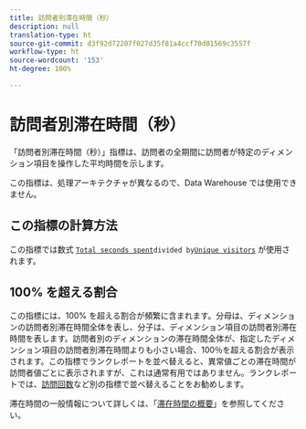 ```yaml
---
title: 訪問者別滞在時間（秒）
description: null
translation-type: ht
source-git-commit: d3f92d72207f027d35f81a4ccf70d01569c3557f
workflow-type: ht
source-wordcount: '153'
ht-degree: 100%

---
```



# 訪問者別滞在時間（秒）

「訪問者別滞在時間（秒）」指標は、訪問者の全期間に訪問者が特定のディメンション項目を操作した平均時間を示します。

この指標は、処理アーキテクチャが異なるので、Data Warehouse では使用できません。

## この指標の計算方法

この指標では数式 [`Total seconds spent`](total-seconds-spent.md)`divided by`[`Unique visitors`](unique-visitors.md) が使用されます。

## 100% を超える割合

この指標には、100% を超える割合が頻繁に含まれます。分母は、ディメンションの訪問者別滞在時間全体を表し、分子は、ディメンション項目の訪問者別滞在時間を表します。訪問者別のディメンションの滞在時間全体が、指定したディメンション項目の訪問者別滞在時間よりも小さい場合、100％を超える割合が表示されます。この指標でランクレポートを並べ替えると、異常値ごとの滞在時間が訪問者値ごとに表示されますが、これは通常有用ではありません。ランクレポートでは、[訪問回数](visits.md)など別の指標で並べ替えることをお勧めします。

滞在時間の一般情報について詳しくは、「[滞在時間の概要](time-spent.md)」を参照してください。
